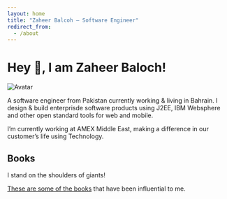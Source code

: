 ```yaml
---
layout: home
title: "Zaheer Balcoh — Software Engineer"
redirect_from:
  - /about
---
```


# Hey 👋, I am Zaheer Baloch!

<p style="padding-bottom: 0" class="float-left sm:float-none">
  <img class="mt-1 mr-5 mb-2 block w-16 h-16 sm:w-24 sm:h-24 sm:float-left shadow-lg rounded-lg" src="{{ '/assets/avatar.jpeg' | relative_url }}" alt="Avatar" />
</p>

A software engineer from Pakistan currently working & living in Bahrain. I design & build enterprisde software products using J2EE, IBM Websphere and other open standard tools for web and mobile.

I’m currently working at AMEX Middle East, making a difference in our customer’s life using Technology.


## Books

I stand on the shoulders of giants! 

[These are some of the books](/books) that have been influential to me.
